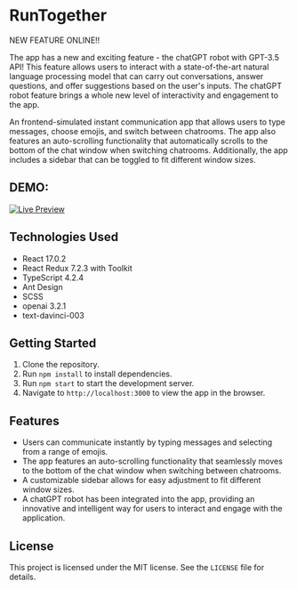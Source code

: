 # RunTogether

NEW FEATURE ONLINE!!

The app has a new and exciting feature - the chatGPT robot with GPT-3.5 API! This feature allows users to interact with a state-of-the-art natural language processing model that can carry out conversations, answer questions, and offer suggestions based on the user's inputs. The chatGPT robot feature brings a whole new level of interactivity and engagement to the app.

An frontend-simulated instant communication app that allows users to type messages, choose emojis, and switch between chatrooms. The app also features an auto-scrolling functionality that automatically scrolls to the bottom of the chat window when switching chatrooms. Additionally, the app includes a sidebar that can be toggled to fit different window sizes.

## DEMO:
<a href="https://patrickkuei.github.io/RunTogether/" target="_blank"><img src="https://img.shields.io/badge/Live%20Preview-Click%20Here-green?style=for-the-badge&logo=appveyor" alt="Live Preview"></a>

## Technologies Used

- React 17.0.2
- React Redux 7.2.3 with Toolkit
- TypeScript 4.2.4
- Ant Design
- SCSS
- openai 3.2.1
- text-davinci-003

## Getting Started

1. Clone the repository.
2. Run `npm install` to install dependencies.
3. Run `npm start` to start the development server.
4. Navigate to `http://localhost:3000` to view the app in the browser.

## Features

- Users can communicate instantly by typing messages and selecting from a range of emojis.
- The app features an auto-scrolling functionality that seamlessly moves to the bottom of the chat window when switching between chatrooms.
- A customizable sidebar allows for easy adjustment to fit different window sizes.
- A chatGPT robot has been integrated into the app, providing an innovative and intelligent way for users to interact and engage with the application.

## License

This project is licensed under the MIT license. See the `LICENSE` file for details.
